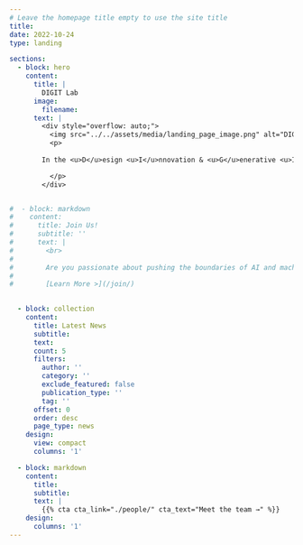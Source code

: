 ```yaml
---
# Leave the homepage title empty to use the site title
title:
date: 2022-10-24
type: landing

sections:
  - block: hero
    content:
      title: |
        DIGIT Lab
      image:
        filename: 
      text: |
        <div style="overflow: auto;">
          <img src="../../assets/media/landing_page_image.png" alt="DIGIT Lab Research" style="float: right; margin: 10px 0 10px 20px; width: 250px; height: auto;">
          <p>
        
        In the <u>D</u>esign <u>I</u>nnovation & <u>G</u>enerative <u>I</u>n<u>t</u>elligence (DIGIT) Lab, we study **how AI can design better materials, structures, and machines**. Our research focus extends beyond model performance and efficiency, exploring how AI can fundamentally advance design across four key dimensions: **complexity** (How can AI enable a level of design complexity that is fundamentally inaccessible to existing design methodologies?), **creativity** (How can AI enable or accelerate the discovery of "out-of-the-box" design solutions?), **trustworthiness** (How can we develop AI-driven design methodologies that can be trusted by end-users?), and **insights** (How can AI generate new knowledge that expands human understanding and guides design?). Guided by these fundamental questions, we develop computational methodologies for design ideation, generative design, and design for X ("X" can be manufacturing, sustainability, reliability, and beyond) across diverse engineering domains.

          </p>
        </div>


#  - block: markdown
#    content:
#      title: Join Us!
#      subtitle: ''
#      text: |
#        <br>
#        
#        Are you passionate about pushing the boundaries of AI and machine learning for engineering design? At the DIGIT Lab, we are committed to research in this exciting field---and you can be part of it! We have openings for **fully-funded Ph.D. positions** starting Fall 2025, and we’re looking for enthusiastic individuals to join our team! 
#        
#        [Learn More >](/join/)

  
  - block: collection
    content:
      title: Latest News
      subtitle:
      text:
      count: 5
      filters:
        author: ''
        category: ''
        exclude_featured: false
        publication_type: ''
        tag: ''
      offset: 0
      order: desc
      page_type: news
    design:
      view: compact
      columns: '1'

  - block: markdown
    content:
      title:
      subtitle:
      text: |
        {{% cta cta_link="./people/" cta_text="Meet the team →" %}}
    design:
      columns: '1'
---
```

